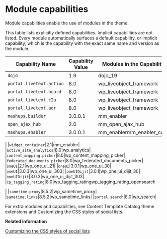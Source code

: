 # Module capabilities

Module capabilities enable the use of modules in the theme.

This table lists explicitly defined capabilities. Implicit capabilities are not listed. Every module automatically surfaces a default capability, or implicit capability, which is the capability with the exact same name and version as the module.

|Capability Name|Capability Value|Modules in the Capability|
|---------------|----------------|-------------------------|
|`dojo`|1.9|dojo\_19|
|`portal.livetext.action`|8.0|wp\_liveobject\_framework|
|`portal.livetext.hcard`|8.0|wp\_liveobject\_framework|
|`portal.livetext.c2a`|8.0|wp\_liveobject\_framework|
|`portal.livetext.adr`|8.0|wp\_liveobject\_framework|
|`mashups.builder`|3.0.0.1|mm\_enabler|
|`open_ajax_hub`|2.0|mm\_open\_ajax\_hub|
|`mashups.enabler`|3.0.0.1|mm\_enablermm\_enabler\_core

|
|`widget_container`|2.1|mm\_enabler|
|`active_site_analytics`|8.0|wp\_analytics|
|`content_mapping.picker`|8.0|wp\_content\_mapping\_picker|
|`federated_documents.picker`|8.0|wp\_federated\_documents\_picker|
|`oneUI`|2.1|wp\_one\_ui\_21|
|`oneUI`|3.0.1|wp\_one\_ui\_30|
|`oneUI`|3.0.3|wp\_one\_ui\_303|
|`oneUIDijit`|3.0.1|wp\_one\_ui\_dijit\_30|
|`oneUIDijit`|3.0.3|wp\_one\_ui\_dijit\_303|
|`cp_tagging_rating`|8.0|wp\_tagging\_ratingwp\_tagging\_rating\_opensearch

|
|`sametime.proxy`|8.5.2|wp\_sametime\_proxy|
|`sametime.links`|8.5.2|wp\_sametime\_links|
|`portal.search`|8.0|wp\_search|

For extra modules and capabilities, see Content Template Catalog theme extensions and Customizing the CSS styles of social lists.


**Related information**  


[Customizing the CSS styles of social lists](../social/soc_rendr_custom_css_styles.md)

